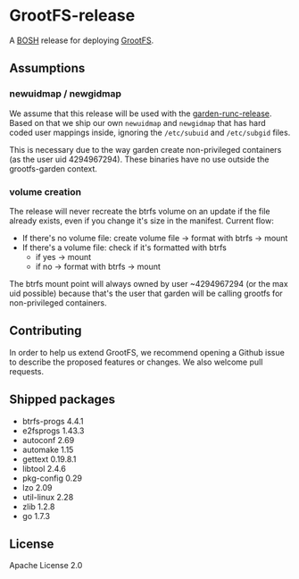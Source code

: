 # GrootFS-release

A [BOSH](http://docs.cloudfoundry.org/bosh/) release for deploying
[GrootFS](https://github.com/cloudfoundry/grootfs).

## Assumptions

### newuidmap / newgidmap

We assume that this release will be used with the
[garden-runc-release](https://github.com/cloudfoundry/garden-runc-release).
Based on that we ship our own `newuidmap` and `newgidmap` that has hard coded
user mappings inside, ignoring the `/etc/subuid` and `/etc/subgid` files.

This is necessary due to the way garden create non-privileged containers
(as the user uid 4294967294). These binaries have no use outside the
grootfs-garden context.

### volume creation

The release will never recreate the btrfs volume on an update if the file already exists,
even if you change it's size in the manifest. Current flow:

* If there's no volume file: create volume file -> format with btrfs -> mount
* If there's a volume file: check if it's formatted with btrfs
  * if yes -> mount
  * if no -> format with btrfs -> mount

The btrfs mount point will always owned by user ~4294967294 (or the max uid possible)
because that's the user that garden will be calling grootfs for non-privileged containers.

## Contributing

In order to help us extend GrootFS, we recommend opening a Github issue to
describe the proposed features or changes. We also welcome pull requests.

## Shipped packages

* btrfs-progs 4.4.1
* e2fsprogs 1.43.3
* autoconf 2.69
* automake 1.15
* gettext 0.19.8.1
* libtool 2.4.6
* pkg-config 0.29
* lzo 2.09
* util-linux 2.28
* zlib 1.2.8
* go 1.7.3

## License

Apache License 2.0
